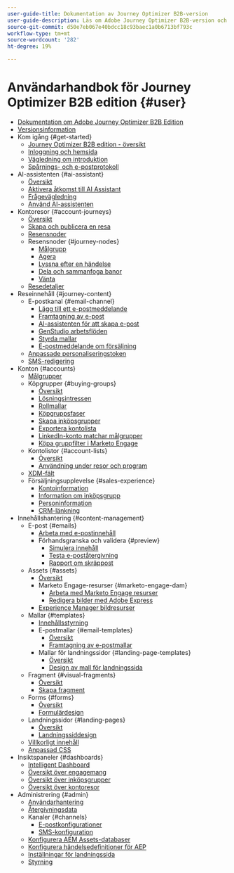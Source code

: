 ```yaml
---
user-guide-title: Dokumentation av Journey Optimizer B2B-version
user-guide-description: Läs om Adobe Journey Optimizer B2B-version och hur du kan använda det för att hantera konton och inköpsgrupper med hjälp av inbyggd generativ AI och branschledande automatisering.
source-git-commit: d50e7eb067e40bdcc18c93baec1a0b6713bf793c
workflow-type: tm+mt
source-wordcount: '282'
ht-degree: 19%

---
```



# Användarhandbok för Journey Optimizer B2B edition {#user}

+ [Dokumentation om Adobe Journey Optimizer B2B Edition](guide-overview.md)
+ [Versionsinformation](./release-notes/release-notes.md)
+ Kom igång {#get-started}
   + [Journey Optimizer B2B edition - översikt](about-journey-optimizer-b2b-edition.md)
   + [Inloggning och hemsida](home-page.md)
   + [Vägledning om introduktion](./start/get-started.md)
   + [Spårnings- och e-postprotokoll](./start/email-protocols.md)
+ AI-assistenten {#ai-assistant}
   + [Översikt](./ai-assistant/ai-assistant-overview.md)
   + [Aktivera åtkomst till AI Assistant](./ai-assistant/enable-ai-assistant-access.md)
   + [Frågevägledning](./ai-assistant/question-guidance.md)
   + [Använd AI-assistenten](./ai-assistant/use-ai-assistant.md)
+ Kontoresor {#account-journeys}
   + [Översikt](./journeys/journey-overview.md)
   + [Skapa och publicera en resa](./journeys/create-publish-journey.md)
   + [Resensnoder](./journeys/journey-nodes.md)
   + Resensnoder {#journey-nodes}
      + [Målgrupp](./journeys/account-audience-nodes.md)
      + [Agera](./journeys/action-nodes.md)
      + [Lyssna efter en händelse](./journeys/listen-for-event-nodes.md)
      + [Dela och sammanfoga banor](./journeys/split-merge-paths-nodes.md)
      + [Vänta](./journeys/wait-nodes.md)
   + [Resedetaljer](./journeys/journey-details.md)
+ Reseinnehåll {#journey-content}
   + E-postkanal {#email-channel}
      + [Lägg till ett e-postmeddelande](./content/add-email.md)
      + [Framtagning av e-post](./content/email-authoring.md)
      + [AI-assistenten för att skapa e-post](./content/ai-assistant-emails.md)
      + [GenStudio arbetsflöden](./content/genstudio-email-workflow.md)
      + [Styrda mallar](./content/email-authoring-governance.md)
      + [E-postmeddelande om försäljning](./content/sales-alert-email.md)
   + [Anpassade personaliseringstoken](./content/personalization-my-tokens.md)
   + [SMS-redigering](./content/sms-authoring.md)
+ Konton {#accounts}
   + [Målgrupper](./audiences/account-audience-overview.md)
   + Köpgrupper {#buying-groups}
      + [Översikt](./buying-groups/buying-groups-overview.md)
      + [Lösningsintressen](./buying-groups/solution-interests.md)
      + [Rollmallar](./buying-groups/buying-groups-role-templates.md)
      + [Köpgruppsfaser](./buying-groups/buying-group-stages.md)
      + [Skapa inköpsgrupper](./buying-groups/buying-groups-create.md)
      + [Exportera kontolista](./audiences/account-list-export.md)
      + [LinkedIn-konto matchar målgrupper](./data/linkedin-account-matched-audiences.md)
      + [Köpa gruppfilter i Marketo Engage](./buying-groups/marketo-engage-smart-list-buying-group-filters.md)
   + Kontolistor {#account-lists}
      + [Översikt](./accounts/account-lists.md)
      + [Användning under resor och program](./accounts/account-lists-journeys.md)
   + [XDM-fält](./data/field-mapping.md)
   + Försäljningsupplevelse {#sales-experience}
      + [Kontoinformation](./accounts/account-details.md)
      + [Information om inköpsgrupp](./buying-groups/buying-group-details.md)
      + [Personinformation](./accounts/person-details.md)
      + [CRM-länkning](./accounts/crm-linking.md)
+ Innehållshantering {#content-management}
   + E-post {#emails}
      + [Arbeta med e-postinnehåll](./content/emails-list.md)
      + Förhandsgranska och validera {#preview}
         + [Simulera innehåll](./content/email-simulate-content.md)
         + [Testa e-poståtergivning](./content/email-test-rendering.md)
         + [Rapport om skräppost](./content/email-spam-report.md)
   + Assets {#assets}
      + [Översikt](./content/assets-overview.md)
      + Marketo Engage-resurser {#marketo-engage-dam}
         + [Arbeta med Marketo Engage resurser](./content/marketo-engage-design-studio.md)
         + [Redigera bilder med Adobe Express](./content/image-edit-adobe-express.md)
      + [Experience Manager bildresurser](./content/aem-assets.md)
   + Mallar {#templates}
      + [Innehållsstyrning](./content/template-content-governance.md)
      + E-postmallar {#email-templates}
         + [Översikt](./content/email-templates.md)
         + [Framtagning av e-postmallar](./content/email-template-authoring.md)
      + Mallar för landningssidor {#landing-page-templates}
         + [Översikt](./content/landing-page-templates.md)
         + [Design av mall för landningssida](./content/landing-page-template-design.md)
   + Fragment {#visual-fragments}
      + [Översikt](./content/fragments.md)
      + [Skapa fragment](./content/fragment-authoring.md)
   + Forms {#forms}
      + [Översikt](./content/forms.md)
      + [Formulärdesign](./content/form-design.md)
   + Landningssidor {#landing-pages}
      + [Översikt](./content/landing-pages.md)
      + [Landningssiddesign](./content/landing-page-design.md)
   + [Villkorligt innehåll](./content/conditional-content.md)
   + [Anpassad CSS](./content/design-custom-css.md)
+ Insiktspaneler {#dashboards}
   + [Intelligent Dashboard](./dashboards/intelligent-dashboard.md)
   + [Översikt över engagemang](./dashboards/engagement-dashboard.md)
   + [Översikt över inköpsgrupper](./dashboards/buying-groups-dashboard.md)
   + [Översikt över kontoresor](./dashboards/journeys-dashboard.md)
+ Administrering {#admin}
   + [Användarhantering](./admin/user-management.md)
   + [Återgivningsdata](./admin/intent-data.md)
   + Kanaler {#channels}
      + [E-postkonfigurationer](./admin/configure-channels-emails.md)
      + [SMS-konfiguration](./admin/configure-channels-sms.md)
   + [Konfigurera AEM Assets-databaser](./admin/configure-aem-repositories.md)
   + [Konfigurera händelsedefinitioner för AEP](./admin/configure-aep-events.md)
   + [Inställningar för landningssida](./admin/landing-page-settings.md)
   + [Styrning](./admin/governance.md)
